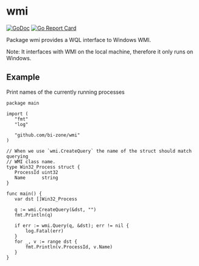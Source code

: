 # wmi
[![GoDoc](https://godoc.org/github.com/bi-zone/wmi?status.svg)](https://godoc.org/github.com/bi-zone/wmi/)
[![Go Report Card](https://goreportcard.com/badge/github.com/bi-zone/wmi)](https://goreportcard.com/report/github.com/bi-zone/wmi)

Package wmi provides a WQL interface to Windows WMI.

Note: It interfaces with WMI on the local machine, therefore it only runs on Windows.

## Example
 Print names of the currently running processes
 ```golang
package main

import (
	"fmt"
	"log"

	"github.com/bi-zone/wmi"
)

// When we use `wmi.CreateQuery` the name of the struct should match querying
// WMI class name.
type Win32_Process struct {
	ProcessId uint32
	Name      string
}

func main() {
	var dst []Win32_Process

	q := wmi.CreateQuery(&dst, "")
	fmt.Println(q)

	if err := wmi.Query(q, &dst); err != nil {
		log.Fatal(err)
	}
	for _, v := range dst {
		fmt.Println(v.ProcessId, v.Name)
	}
}
 ```
